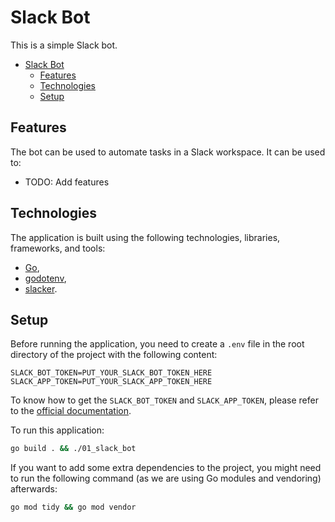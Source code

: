 # Slack Bot

This is a simple Slack bot.

- [Slack Bot](#slack-bot)
  - [Features](#features)
  - [Technologies](#technologies)
  - [Setup](#setup)

## Features

The bot can be used to automate tasks in a Slack workspace. It can be used to:

- TODO: Add features

## Technologies

The application is built using the following technologies, libraries, frameworks, and tools:

- [Go](https://golang.org/),
- [godotenv](https://github.com/joho/godotenv),
- [slacker](https://github.com/slack-io/slacker).

## Setup

Before running the application, you need to create a `.env` file in the root directory of the project with the following content:

```env
SLACK_BOT_TOKEN=PUT_YOUR_SLACK_BOT_TOKEN_HERE
SLACK_APP_TOKEN=PUT_YOUR_SLACK_APP_TOKEN_HERE
```

To know how to get the `SLACK_BOT_TOKEN` and `SLACK_APP_TOKEN`, please refer to the [official documentation](https://api.slack.com/start/quickstart).

To run this application:

```bash
go build . && ./01_slack_bot
```

If you want to add some extra dependencies to the project, you might need to run the following command (as we are using Go modules and vendoring) afterwards:

```bash
go mod tidy && go mod vendor
```
